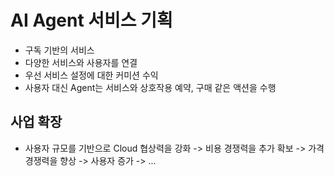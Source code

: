 # AI Agent 서비스 기획

- 구독 기반의 서비스
- 다양한 서비스와 사용자를 연결
- 우선 서비스 설정에 대한 커미션 수익
- 사용자 대신 Agent는 서비스와 상호작용 예약, 구매 같은 액션을 수행

## 사업 확장

- 사용자 규모를 기반으로 Cloud 협상력을 강화 -> 비용 경쟁력을 추가 확보 -> 가격 경쟁력을 향상 -> 사용자 증가 -> ...
